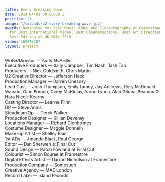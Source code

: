 ```yaml
---
title: Every Breaking Wave
date: 2014-04-01 00:00:00 Z
position: 11
image: "/uploads/u2-every-breaking-wave.jpg"
awards: Nominated for Best Music video and Cinematography at Cameraimage 2015, Nominated
  for Best International Video, Best Cinematography, Best Art Direction & Design and
  Best Editing at UK MVAs 2015
video: 169073307
layout: project
---
```


Writer/Director — Aoife McArdle  
Executive Producers — Sally Campbell, Tim Nash, Tash Tan  
Producers — Nick Goldsmith, Chris Martin  
U2 Creative Director — Jefferson Hack  
Production Manager — Darren Chesney  
Lead Cast — Josh Thompson, Emily Lamey, Jay Andrews, Rory McDonald-Watson, Oran French, Corey McKinlay, Aaron Lynch, Alan  Gildea, Seamus O Hara Nicole Kearny  
Casting Director — Leanne Flinn  
DP — Steve Annis  
Steadicam Op — Derek Walker  
Production Designer — Gillian Deveney  
Locations Manager — Richard Glenholmes  
Costume Designer — Maggie Donnelly  
Make-up Artist — Shelley Blair  
1st ADs — Amanda Black, Paul George  
Editor — Dan Sherwen at Final Cut  
Sound Design — Patch Rowland at Final Cut  
Colourist — Simon Bourne at Framestore  
Digital Effects Artist — Darran Nicholson at Framestore  
Production Company — Somesuch  
Creative Agency — MAD London  
Record Label — Island Records